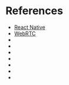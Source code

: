 # References

- [React Native](reactnative.dev)
- [WebRTC](https://webrtc.org/)
- []()
- []()
- []()
- []()
- []()
- []()
- []()
